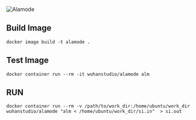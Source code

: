 ![Alamode](https://github.com/ttadano/alamode/raw/develop/docs/img/alamode.png)

## Build Image

	docker image build -t alamode .

## Test Image

	docker container run --rm -it wuhanstudio/alamode alm

## RUN 
	
	docker container run --rm -v /path/to/work_dir:/home/ubuntu/work_dir wuhanstudio/alamode "alm < /home/ubuntu/work_dir/si.in"  > si.out
